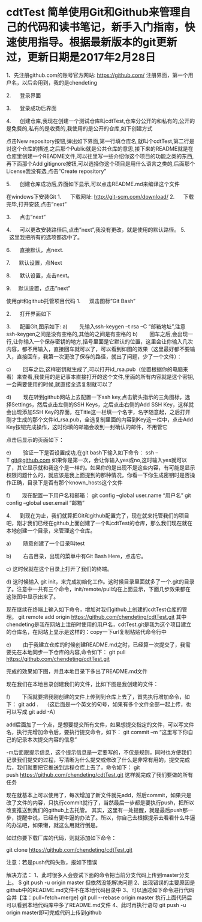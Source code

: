 ﻿# cdtTest 简单使用Git和Github来管理自己的代码和读书笔记，新手入门指南，快速使用指导。根据最新版本的git更新过，更新日期是2017年2月28日



1、先注册github.com的账号官方网站: https://github.com/
注册界面，第一个用户名，以后会用到，我的是chendeting



2.      登录界面


3.      登录成功后界面



4.      创建仓库,我现在创建一个测试仓库叫cdtTest,仓库分公开的和私有的,公开的是免费的,私有的是收费的,我使用的是公开的仓库,如下创建方式



点击New repository按钮,弹出如下界面,第一行填仓库名,就叫个cdtTest,第二行是对这个仓库的描述,之后那个Public就是公共仓库的意思,接下来的README就是在仓库里创建一个README文件,可以往里写一些介绍你这个项目的功能之类的东西,再下面那个Add gitignore按钮,可以选择你这个项目是用什么语言之类的,后面那个License我没有选,点击”Create repository”




5.      创建仓库成功后,界面如下显示,可以点击README.md来编译这个文件

在windows下安装Git
1.      下载网址: http://git-scm.com/download/
2.      下载完毕,打开安装,点击”next”

3.      点击”next”

4.      可以更改安装路径后,点击”next”,我没有更改，就是使用的默认路径。
5.      这里我把所有的选项都选中了。

6.      直接默认，点next.

7.      默认设置，点Next

8.      默认设置，点击next。

9.     默认设置，点击”next”


使用git和github托管项目代码
1.      双击图标”Git Bash”



2.      打开界面如下


3.      配置Git,图示如下:
a)        先输入ssh-keygen –t rsa –C “邮箱地址”,注意ssh-keygen之间是没有空格的,其他的之间是有空格的
b)        回车之后,会出现一行,让你输入一个保存密钥的地方,括号里面是它默认的位置，这里会让你输入几次内容，都不用输入，直接回车就可以了，可以看到如图的效果（这里最好都不要输入，直接回车，我第一次更改了保存的路径，就出了问题，少了一个文件）：

c)        回车之后,这样密钥就生成了,可以打开id_rsa.pub（位置根据你的电脑来看）来查看,我使用的是记事本直接打开的这个文件,里面的所有内容就是这个密钥,一会需要使用的时候,就直接全选复制就可以了

d)        现在转到github网站上去配置一下ssh key,点击箭头指示的三角图标，选择Settings，然后点击左侧的SSH Keys，之后点击右侧的Add SSH Key，这样就会出现添加SSH Key的界面，在Title这一栏填一个名字，名字随意起，之后打开刚才生成的那个文件id_rsa.pub，全选复制里面的内容到Key这一栏中，点击Add Key按钮完成操作，这时你填的邮箱会收到一封确认的邮件，不用管它






点击后显示的页面如下：

e)        验证一下是否设置成功,在git bash下输入如下命令：
ssh –T git@github.com
如果你是第一次，会让你输入yes或no,这时输入yes就可以了，其它显示就和我这个是一样的。如果你的是出现不是这些内容，有可能是显示权限问题什么的，就应该是我上面提到的那种情况，你看一下你生成密钥时是否操作正确，目录下是否有那个known_hosts这个文件

f)        现在配置一下用户名和邮箱：
git config –global user.name “用户名”
git config –global user.email “邮箱”


4.      到现在为止，我们就算把Git和github配置完了，现在就来托管我们的项目吧，刚才我们已经在github上面创建了一个叫cdtTest的仓库，那么我们现在就在本地创建一个目录，来管理这个仓库。

a)        随意创建了一个目录叫test



b)        右击目录，出现的菜单中有Git Bash Here，点击它。



c) 这时候就在这个目录上打开了我们的终端。

d) 这时候输入 git init，来完成初始化工作。这时候目录里面就多了一个.git的目录了。注意中一共有三个命令，init/remote/pull均在上面显示，下面几步效果都在这张图中显示出来了。



现在继续在终端上输入如下命令，增加对我们github上创建的cdtTest仓库的管理。
git remote add origin https://github.com/chendeting/cdtTest.git
其中chendeting是我在网站上注册时使用的用户名，cdtTest.git是我为这个项目建立的仓库名，在网站上显示是这样的：copy一下url复制粘贴代命令行中


e)        由于我建立仓库的时候创建README.md之时，已经算一次提交了，我需要先在本地同步一下仓库的内容,命令如下：
git pull https://github.com/chendeting/cdtTest.git

完成的效果如下图，并且本地目录下多出了README.md文件



现在我们在本地目录创建我们的文件，比如下图是我创建的文件：



f)        下面就要把我刚创建的文件上传到到仓库上去了，首先执行增加命令，如下：
git add .    （这后面是一个英文的句号，如果有多个文件全部一起上传，也可以写成 git add -A）


add后面加了一个点，是想要提交所有文件，如果想提交指定的文件，可以写文件名，执行完增加命令后，要执行提交命令，如下：
git commit –m “这里写下你自己的记录本次提交内容的信息”


-m后面跟提示信息，这个提示信息是一定要写的，不仅是规则，同时也方便我们记录我们提交的过程，写清晰为什么提交或修改了什么是非常有用的，提交完成后，我们就要把它推送到远程仓库上去了，命令如下：
git push https://github.com/chendeting/cdtTest.git
这样就完成了我们要做的所有任务



现在就基本上可以使用了，每次增加了新文件就先add，然后commit，如果只是改了文件的内容，只执行commit就行了，当然最后一步都是要执行push，把所以改变推送到我们的github上去托管。
其实，这里有一处提醒，就是最后push那一步，提醒中说，已经有更牛逼的办法了。所以，你自己去根据提示去看看什么牛逼的办法吧，如果懒，就这么用就行倒是。

如过你要下载厂库的代码，则就添加如下命令：

git clone https://github.com/chendeting/cdtTest.git 

注意：若是push代码失败，报如下错误


解决方法：
1、此时很多人会尝试下面的命令把当前分支代码上传到master分支上。
$ git push -u origin master
但依然没能解决问题
2、出现错误的主要原因是github中的README.md文件不在本地代码目录中
3、可以通过如下命令进行代码合并【注：pull=fetch+merge]
git pull --rebase origin master
执行上面代码后可以看到本地代码库中多了README.md文件
4、此时再执行语句 git push -u origin master即可完成代码上传到github


